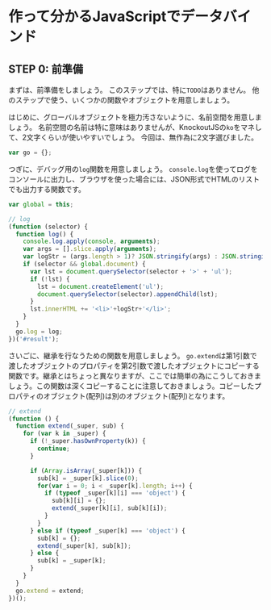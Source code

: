 # 作って分かるJavaScriptでデータバインド

## STEP 0: 前準備
まずは、前準備をしましょう。
このステップでは、特に`TODO`はありません。
他のステップで使う、いくつかの関数やオブジェクトを用意しましょう。

はじめに、グローバルオブジェクトを極力汚さないように、名前空間を用意しましょう。
名前空間の名前は特に意味はありませんが、KnockoutJSの`ko`をマネして、2文字くらいが使いやすいでしょう。
今回は、無作為に2文字選びました。

```javascript
var go = {};
```

つぎに、デバッグ用の`log`関数を用意しましょう。
`console.log`を使ってログをコンソールに出力し、ブラウザを使った場合には、JSON形式でHTMLのリストでも出力する関数です。

```javascript
var global = this;

// log
(function (selector) {
  function log() {
    console.log.apply(console, arguments);
    var args = [].slice.apply(arguments);
    var logStr = (args.length > 1)? JSON.stringify(args) : JSON.stringify(args[0]);
    if (selector && global.document) {
      var lst = document.querySelector(selector + '>' + 'ul');
      if (!lst) {
        lst = document.createElement('ul');
        document.querySelector(selector).appendChild(lst);
      }
      lst.innerHTML += '<li>'+logStr+'</li>';
    }
  }
  go.log = log;
})('#result');
```

さいごに、継承を行なうための関数を用意しましょう。
`go.extend`は第1引数で渡したオブジェクトのプロパティを第2引数で渡したオブジェクトにコピーする関数です。継承とはちょっと異なりますが、ここでは簡単の為にこうしておきましょう。この関数は深くコピーすることに注意しておきましょう。コピーしたプロパティのオブジェクト(配列)は別のオブジェクト(配列)となります。

```javascript
// extend
(function () {
  function extend(_super, sub) {
    for (var k in _super) {
      if (!_super.hasOwnProperty(k)) {
        continue;
      }

      if (Array.isArray(_super[k])) {
        sub[k] = _super[k].slice(0);
        for(var i = 0; i < _super[k].length; i++) {
          if (typeof _super[k][i] === 'object') {
            sub[k][i] = {};
            extend(_super[k][i], sub[k][i]);
          }
        }
      } else if (typeof _super[k] === 'object') {
        sub[k] = {};
        extend(_super[k], sub[k]);
      } else {
        sub[k] = _super[k];
      }
    }
  }
  go.extend = extend;
})();
```
